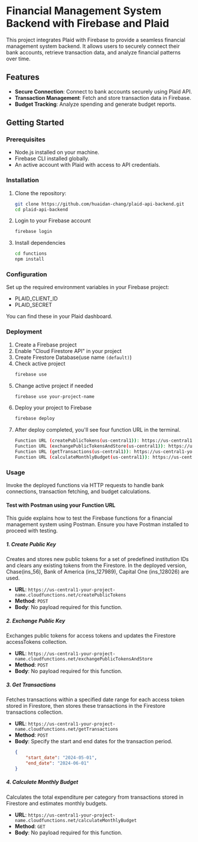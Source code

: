 # Financial Management System Backend with Firebase and Plaid

This project integrates Plaid with Firebase to provide a seamless financial management system backend. It allows users to securely connect their bank accounts, retrieve transaction data, and analyze financial patterns over time.

## Features
- **Secure Connection**: Connect to bank accounts securely using Plaid API.
- **Transaction Management**: Fetch and store transaction data in Firebase.
- **Budget Tracking**: Analyze spending and generate budget reports.
  
## Getting Started
### Prerequisites
- Node.js installed on your machine.
- Firebase CLI installed globally.
- An active account with Plaid with access to API credentials.
### Installation
1. Clone the repository:
    ```bash
    git clone https://github.com/huaidan-chang/plaid-api-backend.git
    cd plaid-api-backend
    ```
2. Login to your Firebase account
   ```bash
   firebase login
   ```
3. Install dependencies
    ```bash
    cd functions
    npm install
    ```
### Configuration
Set up the required environment variables in your Firebase project:
- PLAID_CLIENT_ID
- PLAID_SECRET
  
You can find these in your Plaid dashboard.

### Deployment
1. Create a Firebase project
2. Enable "Cloud Firestore API" in your project
3. Create Firestore Database(use name `(default)`)
4. Check active project
    ```bash
    firebase use
    ```
5. Change active project if needed
    ```bash
    firebase use your-project-name
    ```
6. Deploy your project to Firebase
    ```bash
    firebase deploy
    ```
7. After deploy completed, you'll see four function URL in the terminal.
    ```bash
    Function URL (createPublicTokens(us-central1)): https://us-central1-your-project-name.cloudfunctions.net/createPublicTokens
    Function URL (exchangePublicTokensAndStore(us-central1)): https://us-central1-your-project-name.cloudfunctions.net/exchangePublicTokensAndStore
    Function URL (getTransactions(us-central1)): https://us-central1-your-project-name.cloudfunctions.net/getTransactions
    Function URL (calculateMonthlyBudget(us-central1)): https://us-central1-your-project-name.cloudfunctions.net/calculateMonthlyBudget
   ```
### Usage
Invoke the deployed functions via HTTP requests to handle bank connections, transaction fetching, and budget calculations.

#### Test with Postman using your Function URL
This guide explains how to test the Firebase functions for a financial management system using Postman. Ensure you have Postman installed to proceed with testing.
##### 1. Create Public Key  
Creates and stores new public tokens for a set of predefined institution IDs and clears any existing tokens from the Firestore. In the deployed version, Chase(ins_56), Bank of America (ins_127989), Capital One (ins_128026) are used.
   - **URL**: `https://us-central1-your-project-name.cloudfunctions.net/createPublicTokens`
   - **Method**: `POST`
   - **Body**: No payload required for this function.
##### 2. Exchange Public Key  
Exchanges public tokens for access tokens and updates the Firestore accessTokens collection.
   - **URL**: `https://us-central1-your-project-name.cloudfunctions.net/exchangePublicTokensAndStore`
   - **Method**: `POST`
   - **Body**: No payload required for this function.
##### 3. Get Transactions  
Fetches transactions within a specified date range for each access token stored in Firestore, then stores these transactions in the Firestore transactions collection.
   - **URL**: `https://us-central1-your-project-name.cloudfunctions.net/getTransactions`
   - **Method**: `POST`
   - **Body**: Specify the start and end dates for the transaction period.
        ```json
        {
            "start_date": "2024-05-01",
            "end_date": "2024-06-01"
        }
        ```
##### 4. Calculate Monthly Budget  
Calculates the total expenditure per category from transactions stored in Firestore and estimates monthly budgets.
   - **URL**: `https://us-central1-your-project-name.cloudfunctions.net/calculateMonthlyBudget`
   - **Method**: `GET`
   - **Body**: No payload required for this function.